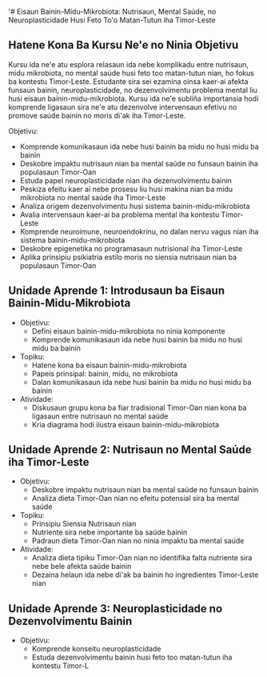 '# Eisaun Bainin-Midu-Mikrobiota: Nutrisaun, Mental Saúde, no Neuroplasticidade Husi Feto To'o Matan-Tutun iha Timor-Leste

## Hatene Kona Ba Kursu Ne'e no Ninia Objetivu

Kursu ida ne'e atu esplora relasaun ida nebe komplikadu entre nutrisaun, midu mikrobiota, no mental saúde husi feto too matan-tutun nian, ho fokus ba kontestu Timor-Leste. Estudante sira sei ezamina oinsa kaer-ai afekta funsaun bainin, neuroplasticidade, no dezenvolvimentu problema mental liu husi eisaun bainin-midu-mikrobiota. Kursu ida ne'e subliña importansia hodi komprende ligasaun sira ne'e atu dezenvolve intervensaun efetivu no promove saúde bainin no moris di'ak iha Timor-Leste.

Objetivu:
- Komprende komunikasaun ida nebe husi bainin ba midu no husi midu ba bainin
- Deskobre impaktu nutrisaun nian ba mental saúde no funsaun bainin iha populasaun Timor-Oan
- Estuda papel neuroplasticidade nian iha dezenvolvimentu bainin
- Peskiza efeitu kaer ai nebe prosesu liu husi makina nian ba midu mikrobiota no mental saúde iha Timor-Leste
- Analiza origem dezenvolvimentu husi sistema bainin-midu-mikrobiota
- Avalia intervensaun kaer-ai ba problema mental iha kontestu Timor-Leste
- Komprende neuroimune, neuroendokrinu, no dalan nervu vagus nian iha sistema bainin-midu-mikrobiota
- Deskobre epigenetika no programasaun nutrisional iha Timor-Leste
- Aplika prinsipiu psikiatria estilo moris no siensia nutrisaun nian ba populasaun Timor-Oan

## Unidade Aprende 1: Introdusaun ba Eisaun Bainin-Midu-Mikrobiota
- Objetivu:
  * Defini eisaun bainin-midu-mikrobiota no ninia komponente
  * Komprende komunikasaun ida nebe husi bainin ba midu no husi midu ba bainin
- Topiku:
  * Hatene kona ba eisaun bainin-midu-mikrobiota
  * Papeis prinsipal: bainin, midu, no mikrobiota
  * Dalan komunikasaun ida nebe husi bainin ba midu no husi midu ba bainin
- Atividade:
  * Diskusaun grupu kona ba fiar tradisional Timor-Oan nian kona ba ligasaun entre nutrisaun no mental saúde
  * Kria diagrama hodi ilustra eisaun bainin-midu-mikrobiota

## Unidade Aprende 2: Nutrisaun no Mental Saúde iha Timor-Leste
- Objetivu:
  * Deskobre impaktu nutrisaun nian ba mental saúde no funsaun bainin
  * Analiza dieta Timor-Oan nian no efeitu potensial sira ba mental saúde
- Topiku:
  * Prinsipiu Siensia Nutrisaun nian
  * Nutriente sira nebe importante ba saúde bainin
  * Padraun dieta Timor-Oan nian no ninia impaktu ba mental saúde
- Atividade:
  * Analiza dieta tipiku Timor-Oan nian no identifika falta nutriente sira nebe bele afekta saúde bainin
  * Dezaina helaun ida nebe di'ak ba bainin ho ingredientes Timor-Leste nian

## Unidade Aprende 3: Neuroplasticidade no Dezenvolvimentu Bainin
- Objetivu:
  * Komprende konseitu neuroplasticidade
  * Estuda dezenvolvimentu bainin husi feto too matan-tutun iha kontestu Timor-L